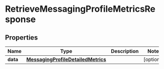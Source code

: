 

# RetrieveMessagingProfileMetricsResponse


## Properties

Name | Type | Description | Notes
------------ | ------------- | ------------- | -------------
**data** | [**MessagingProfileDetailedMetrics**](MessagingProfileDetailedMetrics.md) |  |  [optional]



